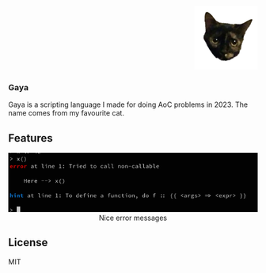 <p align="right">
  <img src="./assets/logo/logo_128x128.png" alt="logo" />
</p>
<h3 align="left">Gaya</h3>
<p align="left">
  Gaya is a scripting language I made for doing AoC problems in 2023.
  The name comes from my favourite cat.
</p>

## Features

<p align="center">
  <img src="./assets/demo/nice_errors.png" alt="nice errors" />
  Nice error messages
</p>

## License

MIT
